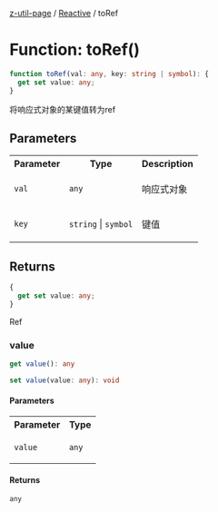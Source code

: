 [z-util-page](../../../README.md) / [Reactive](../README.md) / toRef

# Function: toRef()

```ts
function toRef(val: any, key: string | symbol): {
  get set value: any;
}
```

将响应式对象的某键值转为ref

## Parameters

<table>
<tr>
<th>Parameter</th>
<th>Type</th>
<th>Description</th>
</tr>
<tr>
<td>

`val`

</td>
<td>

`any`

</td>
<td>

响应式对象

</td>
</tr>
<tr>
<td>

`key`

</td>
<td>

`string` \| `symbol`

</td>
<td>

键值

</td>
</tr>
</table>

## Returns

```ts
{
  get set value: any;
}
```

Ref

### value

```ts
get value(): any
```

```ts
set value(value: any): void
```

#### Parameters

<table>
<tr>
<th>Parameter</th>
<th>Type</th>
</tr>
<tr>
<td>

`value`

</td>
<td>

`any`

</td>
</tr>
</table>

#### Returns

`any`
